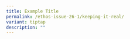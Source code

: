 ```yaml
---
title: Example Title
permalink: /ethos-issue-26-1/keeping-it-real/
variant: tiptap
description: ""
---
```


